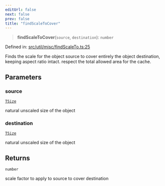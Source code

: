 ```yaml
---
editUrl: false
next: false
prev: false
title: "findScaleToCover"
---
```


> **findScaleToCover**(`source`, `destination`): `number`

Defined in: [src/util/misc/findScaleTo.ts:25](https://github.com/fabricjs/fabric.js/blob/b4f67b1cfd353d0e2763b168e07bce6b67895452/src/util/misc/findScaleTo.ts#L25)

Finds the scale for the object source to cover entirely the object destination,
keeping aspect ratio intact.
respect the total allowed area for the cache.

## Parameters

### source

[`TSize`](/api/type-aliases/tsize/)

natural unscaled size of the object

### destination

[`TSize`](/api/type-aliases/tsize/)

natural unscaled size of the object

## Returns

`number`

scale factor to apply to source to cover destination
